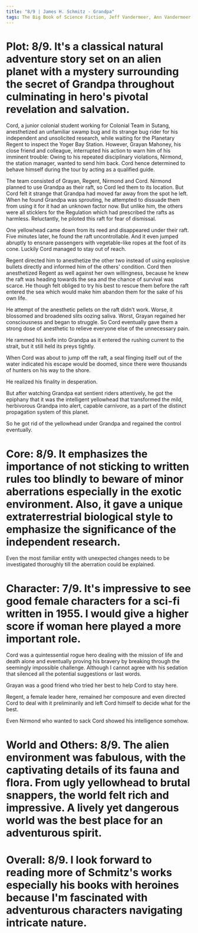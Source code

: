 ```yaml
---
title: "8/9 | James H. Schmitz - Grandpa"
tags: The Big Book of Science Fiction, Jeff Vandermeer, Ann Vandermeer, short story, novelette, science fiction, 1911-1981, 1955
---
```


# Plot: 8/9. It's a classical natural adventure story set on an alien planet with a mystery surrounding the secret of Grandpa throughout culminating in hero's pivotal revelation and salvation.
Cord, a junior colonial student working for Colonial Team in Sutang, anesthetized an unfamiliar swamp bug and its strange bug rider for his independent and unsolicited research, while waiting for the Planetary Regent to inspect the Yoger Bay Station.
However, Grayan Mahoney, his close friend and colleague, interrupted his action to warn him of his imminent trouble: Owing to his repeated disciplinary violations, Nirmond, the station manager, wanted to send him back. Cord hence determined to behave himself during the tour by acting as a qualified guide.

The team consisted of Grayan, Regent, Nirmond and Cord. Nirmond planned to use Grandpa as their raft, so Cord led them to its location. But Cord felt it strange that Grandpa had moved far away from the spot he left.
When he found Grandpa was sprouting, he attempted to dissuade them from using it for it had an unknown factor now. But unlike him, the others were all sticklers for the Regulation which had prescribed the rafts as harmless. Reluctantly, he piloted this raft for fear of dismissal.

One yellowhead came down from its reed and disappeared under their raft. Five minutes later, he found the raft uncontrollable. And it even jumped abruptly to ensnare passengers with vegetable-like ropes at the foot of its cone. Luckily Cord managed to stay out of reach.

Regent directed him to anesthetize the other two instead of using explosive bullets directly and informed him of the others' condition. Cord then anesthetized Regent as well against her own willingness, because he knew the raft was heading towards the sea and the chance of survival was scarce. He though felt obliged to try his best to rescue them before the raft entered the sea which would make him abandon them for the sake of his own life.

He attempt of the anesthetic pellets on the raft didn't work. Worse, it blossomed and broadened slits oozing saliva. Worst, Grayan regained her consciousness and began to struggle. So Cord eventually gave them a strong dose of anesthetic to relieve everyone else of the unnecessary pain.

He rammed his knife into Grandpa as it entered the rushing current to the strait, but it still held its preys tightly. 

When Cord was about to jump off the raft, a seal flinging itself out of the water indicated his escape would be doomed, since there were thousands of hunters on his way to the shore.

He realized his finality in desperation. 

But after watching Grandpa eat sentient riders attentively, he got the epiphany that it was the intelligent yellowhead that transformed the mild, herbivorous Grandpa into alert, capable carnivore, as a part of the distinct propagation system of this planet.

So he got rid of the yellowhead under Grandpa and regained the control eventually.

# Core: 8/9. It emphasizes the importance of not sticking to written rules too blindly to beware of minor aberrations especially in the exotic environment. Also, it gave a unique extraterrestrial biological style to emphasize the significance of the independent research.
Even the most familiar entity with unexpected changes needs to be investigated thoroughly till the aberration could be explained.



# Character: 7/9. It's impressive to see good female characters for a sci-fi written in 1955. I would give a higher score if woman here played a more important role.
Cord was a quintessential rogue hero dealing with the mission of life and death alone and eventually proving his bravery by breaking through the seemingly impossible challenge. Although I cannot agree with his sedation that silenced all the potential suggestions or last words.

Grayan was a good friend who tried her best to help Cord to stay here.

Regent, a female leader here, remained her composure and even directed Cord to deal with it preliminarily and left Cord himself to decide what for the best.

Even Nirmond who wanted to sack Cord showed his intelligence somehow.



# World and Others: 8/9. The alien environment was fabulous, with the captivating details of its fauna and flora. From ugly yellowhead to brutal snappers, the world felt rich and impressive. A lively yet dangerous world was the best place for an adventurous spirit.

# Overall: 8/9. I look forward to reading  more of Schmitz's works especially his books with heroines because I'm fascinated with adventurous characters navigating intricate nature.

